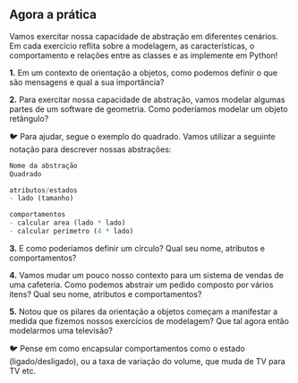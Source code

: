 ## Agora a prática

Vamos exercitar nossa capacidade de abstração em diferentes cenários. Em cada exercício reflita sobre a modelagem, as características, o comportamento e relações entre as classes e as implemente em Python!

**1.** Em um contexto de orientação a objetos, como podemos definir o que são mensagens e qual a sua importância?

**2.** Para exercitar nossa capacidade de abstração, vamos modelar algumas partes de um software de geometria. Como poderíamos modelar um objeto retângulo?

🐦 Para ajudar, segue o exemplo do quadrado. Vamos utilizar a seguinte notação para descrever nossas abstrações:

```python
Nome da abstração
Quadrado

atributos/estados
- lado (tamanho)

comportamentos
- calcular area (lado * lado)
- calcular perímetro (4 * lado)
```

**3.** E como poderíamos definir um círculo? Qual seu nome, atributos e comportamentos?

**4.** Vamos mudar um pouco nosso contexto para um sistema de vendas de uma cafeteria. Como podemos abstrair um pedido composto por vários itens? Qual seu nome, atributos e comportamentos?

**5.** Notou que os pilares da orientação a objetos começam a manifestar a medida que fizemos nossos exercícios de modelagem? Que tal agora então modelarmos uma televisão?

🐦 Pense em como encapsular comportamentos como o estado (ligado/desligado), ou a taxa de variação do volume, que muda de TV para TV etc.
